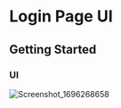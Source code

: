 # Login Page UI 

## Getting Started

### UI
![Screenshot_1696268658](https://github.com/codexharoon/UILoginPageInFlutter/assets/104395720/456e10e1-f5f9-4e5c-adf8-53344f68293d)
